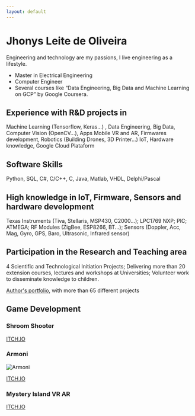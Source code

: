 ```yaml
---
layout: default
---
```


# Jhonys Leite de Oliveira

Engineering and technology are my passions, I live engineering as a lifestyle.

* Master in Electrical Engineering
* Computer Engineer
* Several courses like “Data Engineering, Big Data and Machine Learning on GCP” by Google Coursera.

## Experience with R&D projects in

Machine Learning (Tensorflow, Keras...) , Data Engineering, Big Data, Computer Vision (OpenCV...),
Apps Mobile VR and AR,
Firmwares development, Robotics (Building Drones, 3D Printer...) IoT, Hardware knowledge,
Google Cloud Plataform

## Software Skills

Python, SQL, C#, C/C++, C, Java, Matlab, VHDL, Delphi/Pascal

## High knowledge in IoT, Firmware, Sensors and hardware development

Texas Instruments (Tiva, Stellaris, MSP430, C2000…); LPC1769 NXP; PIC; ATMEGA; RF Modules (ZigBee, ESP8266, BT...); Sensors (Doppler, Acc, Mag, Gyro, GPS, Baro, Ultrasonic, Infrared sensor)

## Participation in the Research and Teaching area

4 Scientific and Technological Initiation Projects; Delivering more than 20 extension courses, lectures and workshops at Universities; Volunteer work to disseminate knowledge to children.

[Author's portfolio](www.youtube.com/user/JhonysOliveira), with more than 65 different projects

## Game Development

### Shroom Shooter

[ITCH.IO](https://jhonysoliveira.itch.io/shroom-shooter)

### Armoni

![Armoni](/assets/assets/images/game_development/armoni.jpg)

[ITCH.IO](https://jhonysoliveira.itch.io/armoni)

### Mystery Island VR AR

[ITCH.IO](https://jhonysoliveira.itch.io/mystery-island)
